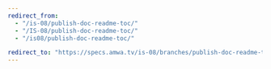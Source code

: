 ```yaml
---
redirect_from:
  - "/is-08/publish-doc-readme-toc/"
  - "/IS-08/publish-doc-readme-toc/"
  - "/is08/publish-doc-readme-toc/"

redirect_to: "https://specs.amwa.tv/is-08/branches/publish-doc-readme-toc"
---
```

